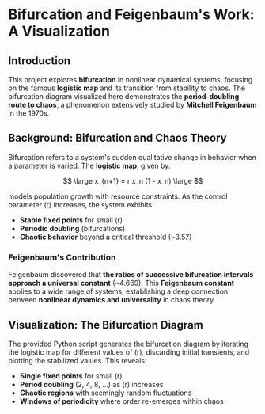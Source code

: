 # Bifurcation and Feigenbaum's Work: A Visualization

## Introduction

This project explores **bifurcation** in nonlinear dynamical systems, focusing on the famous **logistic map** and its transition from stability to chaos. The bifurcation diagram visualized here demonstrates the **period-doubling route to chaos**, a phenomenon extensively studied by **Mitchell Feigenbaum** in the 1970s.

## Background: Bifurcation and Chaos Theory

Bifurcation refers to a system's sudden qualitative change in behavior when a parameter is varied. The **logistic map**, given by:

$$
\large
x_{n+1} = r x_n (1 - x_n)
\large
$$

models population growth with resource constraints. As the control parameter \(r\) increases, the system exhibits:

- **Stable fixed points** for small \(r\)
- **Periodic doubling** (bifurcations)
- **Chaotic behavior** beyond a critical threshold (\~3.57)

### Feigenbaum's Contribution

Feigenbaum discovered that **the ratios of successive bifurcation intervals approach a universal constant** (\~4.669). This **Feigenbaum constant** applies to a wide range of systems, establishing a deep connection between **nonlinear dynamics and universality** in chaos theory.

## Visualization: The Bifurcation Diagram

The provided Python script generates the bifurcation diagram by iterating the logistic map for different values of \(r\), discarding initial transients, and plotting the stabilized values. This reveals:

- **Single fixed points** for small \(r\)
- **Period doubling** (2, 4, 8, ...) as \(r\) increases
- **Chaotic regions** with seemingly random fluctuations
- **Windows of periodicity** where order re-emerges within chaos
